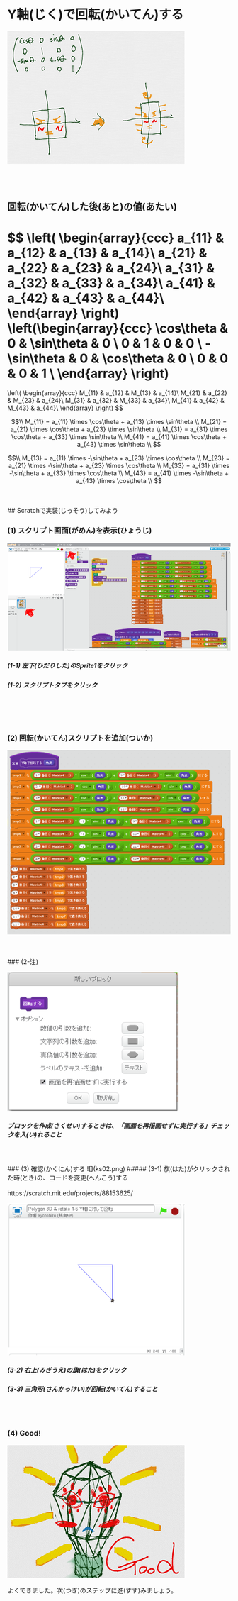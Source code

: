 # Y軸(じく)で回転(かいてん)する


![](about.png)

<br>
<br>


## 回転(かいてん)した後(あと)の値(あたい)
$$ 
\left(
  \begin{array}{ccc}
    a_{11} & a_{12} & a_{13} & a_{14}\\
    a_{21} & a_{22} & a_{23} & a_{24}\\
    a_{31} & a_{32} & a_{33} & a_{34}\\
    a_{41} & a_{42} & a_{43} & a_{44}\\
  \end{array}
\right)
\left(\begin{array}{ccc}
\cos\theta & 0 & \sin\theta & 0 \\
0 & 1 & 0 & 0 \\
-\sin\theta & 0 & \cos\theta & 0 \\
0 & 0 & 0 & 1 \\
\end{array}
\right)
=
\left(
  \begin{array}{ccc}
    M_{11} & a_{12} & M_{13} & a_{14}\\
    M_{21} & a_{22} & M_{23} & a_{24}\\
    M_{31} & a_{32} & M_{33} & a_{34}\\
    M_{41} & a_{42} & M_{43} & a_{44}\\
  \end{array}
\right)
$$

$$\\
M_{11} = a_{11} \times \cos\theta + a_{13} \times \sin\theta \\
M_{21} = a_{21} \times \cos\theta + a_{23} \times \sin\theta \\
M_{31} = a_{31} \times \cos\theta + a_{33} \times \sin\theta \\
M_{41} = a_{41} \times \cos\theta + a_{43} \times \sin\theta \\
$$

$$\\
M_{13} = a_{11} \times -\sin\theta + a_{23} \times \cos\theta \\
M_{23} = a_{21} \times -\sin\theta + a_{23} \times \cos\theta \\
M_{33} = a_{31} \times -\sin\theta + a_{33} \times \cos\theta \\
M_{43} = a_{41} \times -\sin\theta + a_{43} \times \cos\theta \\
$$

<br>
<br>
## Scratchで実装(じっそう)してみよう

### (1) スクリプト画面(がめん)を表示(ひょうじ)
![](k001.png)
##### (1-1) 左下(ひだりした)のSprite1をクリック
##### (1-2) スクリプトタブをクリック

<br>
<br>
<br>

### (2) 回転(かいてん)スクリプトを追加(ついか)
![](ks01.png)

<br>
<br>
### (2-注) 

![](ks01_opt1.png)
##### ブロックを作成(さくせい)するときは、「画面を再描画せずに実行する」チェックを入(い)れること

<br>
<br>
### (3) 確認(かくにん)する
![](ks02.png)
##### (3-1) 旗(はた)がクリックされた時(とき)の、コードを変更(へんこう)する

<br>
<br>
https://scratch.mit.edu/projects/88153625/

![](kc01.png)

##### (3-2) 右上(みぎうえ)の旗(はた)をクリック
##### (3-3) 三角形(さんかっけい)が回転(かいてん)すること

<br>
<br>

### (4) Good!
![](../good.png)


よくできました。次(つぎ)のステップに進(すす)みましょう。

